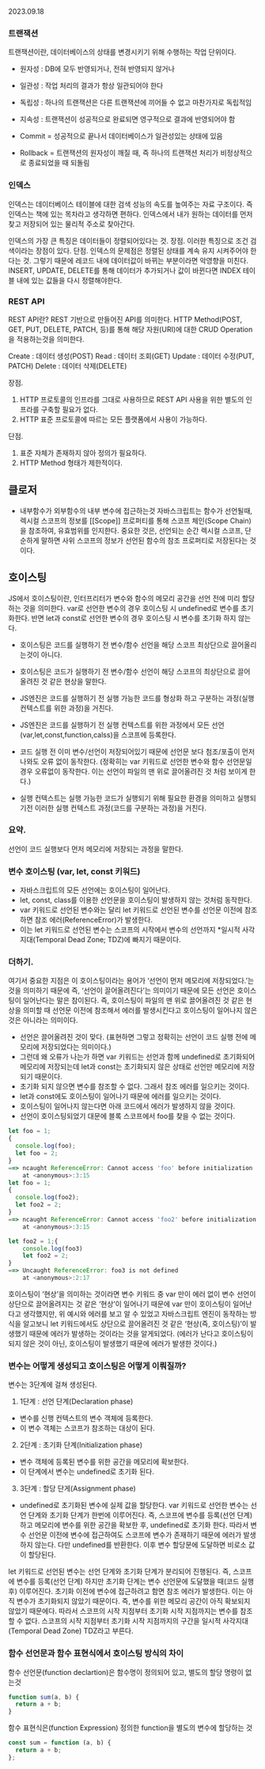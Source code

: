 2023.09.18

### 트랜잭션

트랜잭션이란, 데이터베이스의 상태를 변경시키기 위해 수행하는 작업 단위이다.

- 원자성 : DB에 모두 반영되거나, 전혀 반영되지 않거나
- 일관성 : 작업 처리의 결과가 항상 일관되어야 한다
- 독립성 : 하나의 트랜잭션은 다른 트랜잭션에 끼어들 수 없고 마찬가지로 독립적임
- 지속성 : 트랜잭션이 성공적으로 완료되면 영구적으로 결과에 반영되어야 함

- Commit = 성공적으로 끝나서 데이터베이스가 일관성있는 상태에 있음
- Rollback = 트랜잭션의 원자성이 깨질 때, 즉 하나의 트랜잭션 처리가 비정상적으로 종료되었을 때 되돌림

### 인덱스

인덱스는 데이터베이스 테이블에 대한 검색 성능의 속도를 높여주는 자료 구조이다.
즉 인덱스는 책에 있는 목차라고 생각하면 편하다.
인덱스에서 내가 원하는 데이터를 먼저 찾고 저장되어 있는 물리적 주소로 찾아간다.

인덱스의 가장 큰 특징은 데이터들이 정렬되어있다는 것.
장점.
이러한 특징으로 조건 검색이라는 장점이 있다.
단점.
인덱스의 문제점은 정렬된 상태를 계속 유지 시켜주어야 한다는 것.
그렇기 때문에 레코드 내에 데이터값이 바뀌는 부분이라면 악영향을 미친다. INSERT, UPDATE, DELETE를 통해 데이터가 추가되거나 값이 바뀐다면 INDEX 테이블 내에 있는 값들을 다시 정렬해야한다.

### REST API

REST API란? REST 기반으로 만들어진 API를 의미한다.
HTTP Method(POST, GET, PUT, DELETE, PATCH, 등)를 통해 해당 자원(URI)에 대한 CRUD Operation을 적용하는것을 의미한다.

Create : 데이터 생성(POST)
Read : 데이터 조회(GET)
Update : 데이터 수정(PUT, PATCH)
Delete : 데이터 삭제(DELETE)

장점.

1.  HTTP 프로토콜의 인프라를 그대로 사용하므로 REST API 사용을 위한 별도의 인프라를 구축할 필요가 없다.
2.  HTTP 표준 프로토콜에 따르는 모든 플랫폼에서 사용이 가능하다.

단점.

1.  표준 자체가 존재하지 않아 정의가 필요하다.
2.  HTTP Method 형태가 제한적이다.

## 클로저

- 내부함수가 외부함수의 내부 변수에 접근하는것
  자바스크립트는 함수가 선언될때, 렉시컬 스코프의 정보를 [[Scope]] 프로퍼티를 통해 스코프 체인(Scope Chain)을 참조하여, 유효범위를 인지한다.
  중요한 것은, 선언되는 순간 렉시컬 스코프, 단순하게 말하면 사위 스코프의 정보가 선언된 함수의 참조 프로퍼티로 저장된다는 것이다.

## 호이스팅

JS에서 호이스팅이란, 인터프리터가 변수와 함수의 메모리 공간을 선언 전에 미리 할당하는 것을 의미한다.
var로 선언한 변수의 경우 호이스팅 시 undefined로 변수를 초기화한다. 반면 let과 const로 선언한 변수의 경우 호이스팅 시 변수를 초기화 하지 않는다.

- 호이스팅은 코드를 실행하기 전 변수/함수 선언을 해당 스코프 최상단으로 끌어올리는것이 아니다.
- 호이스팅은 코드가 실행하기 전 변수/함수 선언이 해당 스코프의 최상단으로 끌어 올려진 것 같은 현상을 말한다.

- JS엔진은 코드를 실행하기 전 실행 가능한 코드를 형상화 하고 구분하는 과정(실행 컨텍스트를 위한 과정)을 거친다.
- JS엔진은 코드를 실행하기 전 실행 컨텍스트를 위한 과정에서 모든 선언(var,let,const,function,calss)을 스코프에 등록한다.
- 코드 실행 전 이미 변수/선언이 저장되어있기 때문에 선언문 보다 첨조/포출이 먼저 나와도 오류 없이 동작한다.
  (정확히는 var 키워드로 선언한 변수와 함수 선언문일 경우 오류없이 동작한다. 이는 선언이 파일의 맨 위로 끌어올려진 것 처럼 보이게 한다.)
- 실행 컨텍스트는 실행 가능한 코드가 실행되기 위해 필요한 환경을 의미하고 실행되기전 이러한 실행 컨텍스트 과정(코드를 구분하는 과정)을 거친다.

### 요약.

선언이 코드 실행보다 먼저 메모리에 저장되는 과정을 말한다.

### 변수 호이스팅 (var, let, const 키워드)

- 자바스크립트의 모든 선언에는 호이스팅이 일어난다.
- let, const, class를 이용한 선언문을 호이스팅이 발생하지 않는 것처럼 동작한다.
- var 키워드로 선언된 변수와는 달리 let 키워드로 선언된 변수를 선언문 이전에 참조하면 참조 에러(ReferenceError)가 발생한다.
- 이는 let 키워드로 선언된 변수는 스코프의 시작에서 변수의 선언까지 \*일시적 사각지대(Temporal Dead Zone; TDZ)에 빠지기 때문이다.

### 더하기.

여기서 중요한 지점은 이 호이스팅이라는 용어가 ‘선언이 먼저 메모리에 저장되었다.’는 것을 의미하기 때문에 즉, ‘선언이 끌어올려진다’는 의미이기 때문에 모든 선언은 호이스팅이 일어난다는 말은 참이된다.
즉, 호이스팅이 파일의 맨 위로 끌어올려진 것 같은 현상을 의미할 때 선언문 이전에 참조해서 에러를 발생시킨다고 호이스팅이 일어나지 않은 것은 아니라는 의미이다.

- 선언은 끌어올려진 것이 맞다. (표현하면 그렇고 정확히는 선언이 코드 실행 전에 메모리에 저장되었다는 의미이다.)
- 그런데 왜 오류가 나는가 하면 var 키워드는 선언과 함께 undefined로 초기화되어 메모리에 저장되는데 let과 const는 초기화되지 않은 상태로 선언만 메모리에 저장되기 때문이다.
- 초기화 되지 않으면 변수를 참조할 수 없다. 그래서 참조 에러를 일으키는 것이다.
- let과 const에도 호이스팅이 일어나기 때문에 에러를 일으키는 것이다.
- 호이스팅이 일어나지 않는다면 아래 코드에서 에러가 발생하지 않을 것이다.
- 선언이 호이스팅되었기 대문에 블록 스코프에서 foo를 찾을 수 없는 것이다.

```jsx
let foo = 1;
{
  console.log(foo);
  let foo = 2;
}
==> ncaught ReferenceError: Cannot access 'foo' before initialization
    at <anonymous>:3:15
let foo = 1;
{
  console.log(foo2);
  let foo2 = 2;
}
==> ncaught ReferenceError: Cannot access 'foo2' before initialization
    at <anonymous>:3:15

let foo2 = 1;{
    console.log(foo3)
    let foo2 = 2;
}
==> Uncaught ReferenceError: foo3 is not defined
    at <anonymous>:2:17
```

호이스팅이 ‘현상’을 의미하는 것이라면 변수 키워드 중 var 만이 에러 없이 변수 선언이 상단으로 끌어올려지는 것 같은 ‘현상’이 일어나기 때문에 var 만이 호이스팅이 일어난다고 생각했지만,
위 예시와 에러를 보고 알 수 있었고 자바스크립트 엔진이 동작하는 방식을 알고보니 let 키워드에서도 상단으로 끌어올려진 것 같은
‘현상(즉, 호이스팅)’이 발생했기 때문에 에러가 발생하는 것이라는 것을 알게되었다. (에러가 난다고 호이스팅이 되지 않은 것이 아닌, 호이스팅이 발생했기 때문에 에러가 발생한 것이다.)

### 변수는 어떻게 생성되고 호이스팅은 어떻게 이뤄질까?

변수는 3단계에 걸쳐 생성된다.

1. 1단계 : 선언 단계(Declaration phase)

- 변수를 신행 컨텍스트의 변수 객체에 등록한다.
- 이 변수 객체는 스코프가 참조하는 대상이 된다.

2. 2단계 : 초기화 단계(Initialization phase)

- 변수 객체에 등록된 변수를 위한 공간을 메모리에 확보한다.
- 이 단계에서 변수는 undefined로 초기화 된다.

3. 3단계 : 할당 단게(Assignment phase)

- undefined로 초기화된 변수에 실제 값을 할당한다.
  var 키워드로 선언한 변수는 선언 단계와 초기화 단계가 한번에 이루어진다.
  즉, 스코프에 변수를 등록(선언 단계)하고 메모리에 변수를 위한 공간을 확보한 후, undefined로 초기화 한다. 따라서 변수 선언문 이전에 변수에 접근하여도 스코프에 변수가 존재하기 때문에 에러가 발생하지 않는다.
  다만 undefined를 반환한다. 이후 변수 할당문에 도달하면 비로소 값이 할당된다.

let 키워드로 선언된 변수는 선언 단계와 초기화 단계가 분리되어 진행된다. 즉, 스코프에 변수를 등록(선언 단계) 하지만 초기화 단계는 변수 선언문에 도달했을 때(코드 실행 후) 이루어진다. 초기화 이전에 변수에 접근하려고 함면 참조 에러가 발생한다. 이는 아직 변수가 초기화되지 않았기 때문이다. 즉, 변수를 위한 메모리 공간이 아직 확보되지 않았기 때문에다. 따라서 스코프의 시작 지점부터 초기화 시작 지점까지는 변수를 참조할 수 없다.
스코프의 시작 지점부터 초기화 시작 지점까지의 구간을 일시적 사각지대(Temporal Dead Zone) TDZ라고 부른다.

### 함수 선언문과 함수 표현식에서 호이스팅 방식의 차이

함수 선언문(function declartion)은 함수명이 정의되어 있고, 별도의 할당 명령이 없는것

```jsx
function sum(a, b) {
  return a + b;
}
```

함수 표현식은(function Expression) 정의한 function을 별도의 변수에 할당하는 것

```jsx
const sum = function (a, b) {
  return a + b;
};
```

